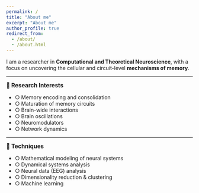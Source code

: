 ```yaml
---
permalink: /
title: "About me"
excerpt: "About me"
author_profile: true
redirect_from: 
  - /about/
  - /about.html
---
```


I am a researcher in **Computational and Theoretical Neuroscience**, with a focus on uncovering the cellular and circuit-level **mechanisms of memory**.  

---

<span style="font-size:1.1em; font-weight:bold;">🧠 Research Interests</span>  

- ○ Memory encoding and consolidation  
- ○ Maturation of memory circuits  
- ○ Brain-wide interactions  
- ○ Brain oscillations  
- ○ Neuromodulators  
- ○ Network dynamics  

---

<span style="font-size:1.1em; font-weight:bold;">🔬 Techniques</span>  

- ○ Mathematical modeling of neural systems  
- ○ Dynamical systems analysis  
- ○ Neural data (EEG) analysis  
- ○ Dimensionality reduction & clustering  
- ○ Machine learning  
 
  
